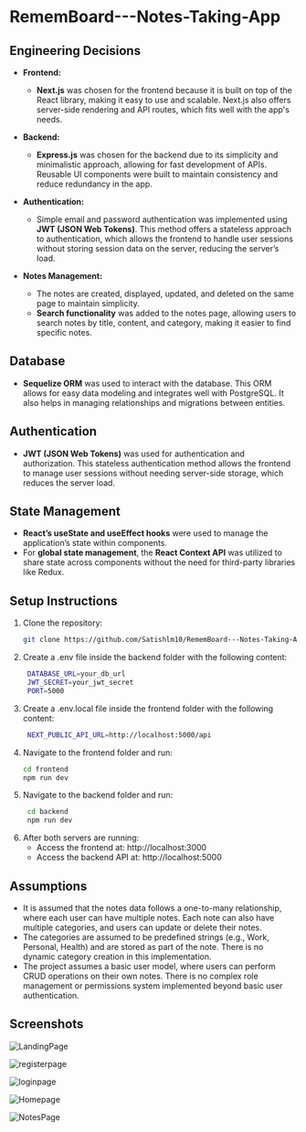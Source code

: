 # RememBoard---Notes-Taking-App

## Engineering Decisions

- **Frontend:**
  - **Next.js** was chosen for the frontend because it is built on top of the React library, making it easy to use and scalable. Next.js also offers server-side rendering and API routes, which fits well with the app's needs.
  
- **Backend:**
  - **Express.js** was chosen for the backend due to its simplicity and minimalistic approach, allowing for fast development of APIs. Reusable UI components were built to maintain consistency and reduce redundancy in the app.
  
- **Authentication:**
  - Simple email and password authentication was implemented using **JWT (JSON Web Tokens)**. This method offers a stateless approach to authentication, which allows the frontend to handle user sessions without storing session data on the server, reducing the server’s load.
  
- **Notes Management:**
  - The notes are created, displayed, updated, and deleted on the same page to maintain simplicity. 
  - **Search functionality** was added to the notes page, allowing users to search notes by title, content, and category, making it easier to find specific notes.

## Database

- **Sequelize ORM** was used to interact with the database. This ORM allows for easy data modeling and integrates well with PostgreSQL. It also helps in managing relationships and migrations between entities.

## Authentication

- **JWT (JSON Web Tokens)** was used for authentication and authorization. This stateless authentication method allows the frontend to manage user sessions without needing server-side storage, which reduces the server load.

## State Management

- **React’s useState and useEffect hooks** were used to manage the application’s state within components.
- For **global state management**, the **React Context API** was utilized to share state across components without the need for third-party libraries like Redux.

## Setup Instructions

1. Clone the repository:
   ```bash
   git clone https://github.com/Satishlm10/RememBoard---Notes-Taking-App.git
2. Create a .env file inside the backend folder with the following content:
   ```bash
    DATABASE_URL=your_db_url
    JWT_SECRET=your_jwt_secret
    PORT=5000
   
4. Create a .env.local file inside the frontend folder with the following content:
   ```bash
    NEXT_PUBLIC_API_URL=http://localhost:5000/api
   
6. Navigate to the frontend folder and run:
    ```bash
    cd frontend
    npm run dev
   
8. Navigate to the backend folder and run:
   ```bash
    cd backend
    npm run dev
   
10. After both servers are running:
    - Access the frontend at: http://localhost:3000
    - Access the backend API at: http://localhost:5000
   
## Assumptions
  - It is assumed that the notes data follows a one-to-many relationship, where each user can have multiple notes. Each note can also have multiple categories, and users can update or     delete their notes.
  - The categories are assumed to be predefined strings (e.g., Work, Personal, Health) and are stored as part of the note. There is no dynamic category creation in this implementation.
  - The project assumes a basic user model, where users can perform CRUD operations on their own notes. There is no complex role management or permissions system implemented beyond       basic user authentication.

## Screenshots
![LandingPage](https://github.com/user-attachments/assets/72c20c25-f948-4bf9-94d3-6f48a4000c25)

![registerpage](https://github.com/user-attachments/assets/9b3ca750-1208-40e6-8d5d-9dff31143c59)

![loginpage](https://github.com/user-attachments/assets/08f58d5b-9197-40dc-b5d3-c389ecfa1143)

![Homepage](https://github.com/user-attachments/assets/9dc91134-057a-4544-b387-fd37bbbc4042)

![NotesPage](https://github.com/user-attachments/assets/1cfd99db-2116-4432-8c7c-99e69c33317b)



